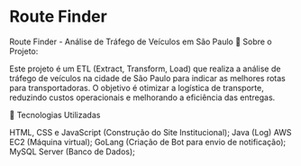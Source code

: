 # Route Finder
Route Finder - Análise de Tráfego de Veículos em São Paulo
📌 Sobre o Projeto:

Este projeto é um ETL (Extract, Transform, Load) que realiza a análise de tráfego de veículos na cidade de São Paulo para indicar as melhores rotas para transportadoras. O objetivo é otimizar a logística de transporte, reduzindo custos operacionais e melhorando a eficiência das entregas.

🔧 Tecnologias Utilizadas

HTML, CSS e JavaScript (Construção do Site Institucional);
Java (Log)
AWS EC2 (Máquina virtual);
GoLang (Criação de Bot para envio de notificação);
MySQL Server (Banco de Dados);
